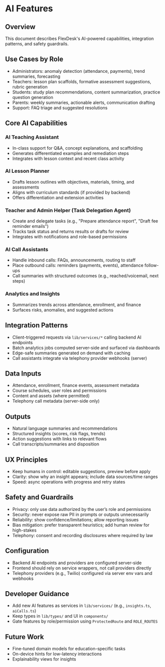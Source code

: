 # AI Features

## Overview
This document describes FlexDesk's AI-powered capabilities, integration patterns, and safety guardrails.

## Use Cases by Role
- Administrators: anomaly detection (attendance, payments), trend summaries, forecasting
- Teachers: lesson plan scaffolds, formative assessment suggestions, rubric generation
- Students: study plan recommendations, content summarization, practice question generation
- Parents: weekly summaries, actionable alerts, communication drafting
- Support: FAQ triage and suggested resolutions

## Core AI Capabilities

### AI Teaching Assistant
- In-class support for Q&A, concept explanations, and scaffolding
- Generates differentiated examples and remediation steps
- Integrates with lesson context and recent class activity

### AI Lesson Planner
- Drafts lesson outlines with objectives, materials, timing, and assessments
- Aligns with curriculum standards (if provided by backend)
- Offers differentiation and extension activities

### Teacher and Admin Helper (Task Delegation Agent)
- Create and delegate tasks (e.g., "Prepare attendance report", "Draft fee reminder emails")
- Tracks task status and returns results or drafts for review
- Integrates with notifications and role-based permissions

### AI Call Assistants
- Handle inbound calls: FAQs, announcements, routing to staff
- Place outbound calls: reminders (payments, events), attendance follow-ups
- Call summaries with structured outcomes (e.g., reached/voicemail, next steps)

### Analytics and Insights
- Summarizes trends across attendance, enrollment, and finance
- Surfaces risks, anomalies, and suggested actions

## Integration Patterns
- Client-triggered requests via `lib/services/*` calling backend AI endpoints
- Batch analytics jobs computed server-side and surfaced via dashboards
- Edge-safe summaries generated on demand with caching
- Call assistants integrate via telephony provider webhooks (server)

## Data Inputs
- Attendance, enrollment, finance events, assessment metadata
- Course schedules, user roles and permissions
- Content and assets (where permitted)
- Telephony call metadata (server-side only)

## Outputs
- Natural language summaries and recommendations
- Structured insights (scores, risk flags, trends)
- Action suggestions with links to relevant flows
- Call transcripts/summaries and disposition

## UX Principles
- Keep humans in control: editable suggestions, preview before apply
- Clarity: show why an insight appears; include data sources/time ranges
- Speed: async operations with progress and retry states

## Safety and Guardrails
- Privacy: only use data authorized by the user’s role and permissions
- Security: never expose raw PII in prompts or outputs unnecessarily
- Reliability: show confidence/limitations; allow reporting issues
- Bias mitigation: prefer transparent heuristics; add human review for high-stakes
- Telephony: consent and recording disclosures where required by law

## Configuration
- Backend AI endpoints and providers are configured server-side
- Frontend should rely on service wrappers, not call providers directly
- Telephony providers (e.g., Twilio) configured via server env vars and webhooks

## Developer Guidance
- Add new AI features as services in `lib/services/` (e.g., `insights.ts`, `aiCalls.ts`)
- Keep types in `lib/types/` and UI in `components/`
- Gate features by role/permission using `ProtectedRoute` and `ROLE_ROUTES`

## Future Work
- Fine-tuned domain models for education-specific tasks
- On-device hints for low-latency interactions
- Explainability views for insights
